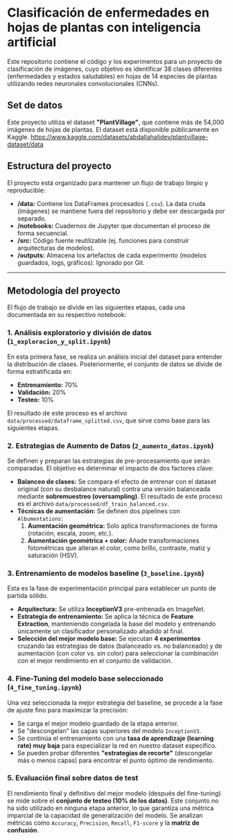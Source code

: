 # Clasificación de enfermedades en hojas de plantas con inteligencia artificial

Este repositorio contiene el código y los experimentos para un proyecto de clasificación de imágenes, cuyo objetivo es identificar 38 clases diferentes (enfermedades y estados saludables) en hojas de 14 especies de plantas utilizando redes neuronales convolucionales (CNNs).

## Set de datos

Este proyecto utiliza el dataset **"PlantVillage"**, que contiene más de 54,000 imágenes de hojas de plantas. El dataset está disponible públicamente en Kaggle.
https://www.kaggle.com/datasets/abdallahalidev/plantvillage-dataset/data

## Estructura del proyecto
El proyecto está organizado para mantener un flujo de trabajo limpio y reproducible:
* **/data:** Contiene los DataFrames procesados (`.csv`). La data cruda (imágenes) se mantiene fuera del repositorio y debe ser descargada por separado.
* **/notebooks:** Cuadernos de Jupyter que documentan el proceso de forma secuencial.
* **/src:** Código fuente reutilizable (ej. funciones para construir arquitecturas de modelos).
* **/outputs:** Almacena los artefactos de cada experimento (modelos guardados, logs, gráficos). Ignorado por Git.

---

## Metodología del proyecto
El flujo de trabajo se divide en las siguientes etapas, cada una documentada en su respectivo notebook:

### 1. Análisis exploratorio y división de datos (`1_exploracion_y_split.ipynb`)
En esta primera fase, se realiza un análisis inicial del dataset para entender la distribución de clases. Posteriormente, el conjunto de datos se divide de forma estratificada en:
* **Entrenamiento:** 70%
* **Validación:** 20%
* **Testeo:** 10%

El resultado de este proceso es el archivo `data/processed/dataframe_splitted.csv`, que sirve como base para las siguientes etapas.

### 2. Estrategias de Aumento de Datos (`2_aumento_datos.ipynb`)
Se definen y preparan las estrategias de pre-procesamiento que serán comparadas. El objetivo es determinar el impacto de dos factores clave:

* **Balanceo de clases:** Se compara el efecto de entrenar con el dataset original (con su desbalance natural) contra una versión balanceada mediante **sobremuestreo (oversampling)**. El resultado de este proceso es el archivo `data/processed/df_train_balanced.csv`.
* **Técnicas de aumentación:** Se definen dos pipelines con `Albumentations`:
    1.  **Aumentación geométrica:** Solo aplica transformaciones de forma (rotación, escala, zoom, etc.).
    2.  **Aumentación geométrica + color:** Añade transformaciones fotométricas que alteran el color, como brillo, contraste, matiz y saturación (HSV).

### 3. Entrenamiento de modelos baseline (`3_baseline.ipynb`)
Esta es la fase de experimentación principal para establecer un punto de partida sólido.
* **Arquitectura:** Se utiliza **InceptionV3** pre-entrenada en ImageNet.
* **Estrategia de entrenamiento:** Se aplica la técnica de **Feature Extraction**, manteniendo congelada la base del modelo y entrenando únicamente un clasificador personalizado añadido al final.
* **Selección del mejor modelo base:** Se ejecutan **4 experimentos** cruzando las estrategias de datos (balanceado vs. no balanceado) y de aumentación (con color vs. sin color) para seleccionar la combinación con el mejor rendimiento en el conjunto de validación.

### 4. Fine-Tuning del modelo base seleccionado (`4_fine_tuning.ipynb`)
Una vez seleccionada la mejor estrategia del baseline, se procede a la fase de ajuste fino para maximizar la precisión:
* Se carga el mejor modelo guardado de la etapa anterior.
* Se "descongelan" las capas superiores del modelo `InceptionV3`.
* Se continúa el entrenamiento con una **tasa de aprendizaje (learning rate) muy baja** para especializar la red en nuestro dataset específico.
* Se pueden probar diferentes **"estrategias de recorte"** (descongelar más o menos capas) para encontrar el punto óptimo de rendimiento.

### 5. Evaluación final sobre datos de test
El rendimiento final y definitivo del mejor modelo (después del fine-tuning) se mide sobre el **conjunto de testeo (10% de los datos)**. Este conjunto no ha sido utilizado en ninguna etapa anterior, lo que garantiza una métrica imparcial de la capacidad de generalización del modelo. Se analizan métricas como `Accuracy`, `Precision`, `Recall`, `F1-score` y la **matriz de confusión**.
